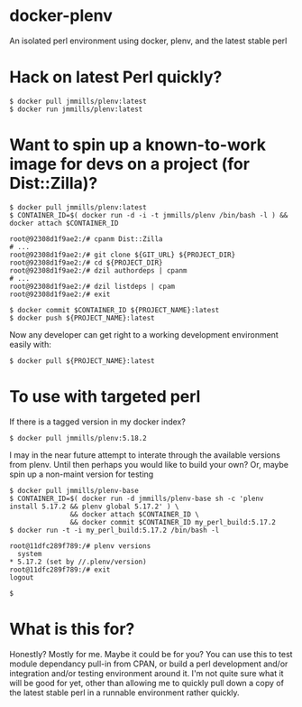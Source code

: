 docker-plenv
============

An isolated perl environment using docker, plenv, and the latest stable perl

Hack on latest Perl quickly?
=======================

```
$ docker pull jmmills/plenv:latest
$ docker run jmmills/plenv:latest
```

Want to spin up a known-to-work image for devs on a project (for Dist::Zilla)?
==========================

```
$ docker pull jmmills/plenv:latest
$ CONTAINER_ID=$( docker run -d -i -t jmmills/plenv /bin/bash -l ) && docker attach $CONTAINER_ID

root@92308d1f9ae2:/# cpanm Dist::Zilla
# ...
root@92308d1f9ae2:/# git clone ${GIT_URL} ${PROJECT_DIR}
root@92308d1f9ae2:/# cd ${PROJECT_DIR}
root@92308d1f9ae2:/# dzil authordeps | cpanm
# ...
root@92308d1f9ae2:/# dzil listdeps | cpam
root@92308d1f9ae2:/# exit

$ docker commit $CONTAINER_ID ${PROJECT_NAME}:latest
$ docker push ${PROJECT_NAME}:latest
```

Now any developer can get right to a working development environment easily with:
```
$ docker pull ${PROJECT_NAME}:latest
```

To use with targeted perl
==========================

If there is a tagged version in my docker index?
```
$ docker pull jmmills/plenv:5.18.2
```

I may in the near future attempt to interate through the available versions from plenv.
Until then perhaps you would like to build your own? Or, maybe spin up a non-maint version for testing

```
$ docker pull jmmills/plenv-base
$ CONTAINER_ID=$( docker run -d jmmills/plenv-base sh -c 'plenv install 5.17.2 && plenv global 5.17.2' ) \
               && docker attach $CONTAINER_ID \
               && docker commit $CONTAINER_ID my_perl_build:5.17.2
$ docker run -t -i my_perl_build:5.17.2 /bin/bash -l

root@11dfc289f789:/# plenv versions
  system
* 5.17.2 (set by //.plenv/version)
root@11dfc289f789:/# exit
logout

$ 
```

What is this for?
=================

Honestly? Mostly for me. Maybe it could be for you?
You can use this to test module dependancy pull-in from CPAN, or build a perl development and/or integration and/or testing environment around it.
I'm not quite sure what it will be good for yet, other than allowing me to quickly pull down a copy of the latest stable perl in a runnable environment rather quickly.




